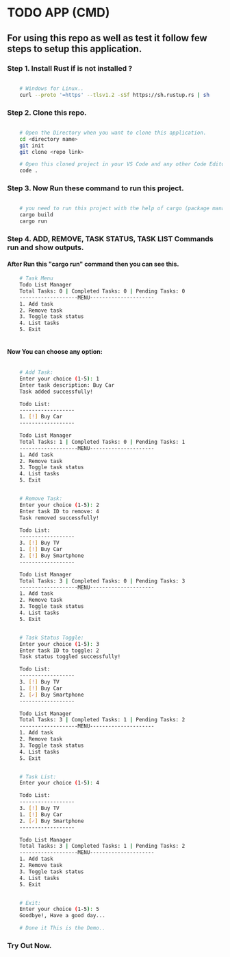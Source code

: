 # TODO APP (CMD)

## For using this repo as well as test it follow few steps to setup this application.

### Step 1. Install Rust if is not installed ?
```bash 

    # Windows for Linux..
    curl --proto '=https' --tlsv1.2 -sSf https://sh.rustup.rs | sh

```

### Step 2. Clone this repo.
```bash

    # Open the Directory when you want to clone this application.
    cd <directory name>
    git init
    git clone <repo link>

    # Open this cloned project in your VS Code and any other Code Editor.
    code .

```

### Step 3. Now Run these command to run this project.

```bash

    # you need to run this project with the help of cargo (package manager).
    cargo build
    cargo run

```

### Step 4. ADD, REMOVE, TASK STATUS, TASK LIST Commands run and show outputs.

#### After Run this "cargo run" command then you can see this.

```bash 
    # Task Menu
    Todo List Manager
    Total Tasks: 0 | Completed Tasks: 0 | Pending Tasks: 0
    -------------------MENU---------------------
    1. Add task
    2. Remove task
    3. Toggle task status
    4. List tasks
    5. Exit
    
```
#### Now You can choose any option: 

```bash
    
    # Add Task: 
    Enter your choice (1-5): 1
    Enter task description: Buy Car 
    Task added successfully!

    Todo List:
    ------------------
    1. [!] Buy Car
    ------------------

    Todo List Manager
    Total Tasks: 1 | Completed Tasks: 0 | Pending Tasks: 1
    -------------------MENU---------------------
    1. Add task
    2. Remove task
    3. Toggle task status
    4. List tasks
    5. Exit

```

```bash

    # Remove Task:
    Enter your choice (1-5): 2
    Enter task ID to remove: 4
    Task removed successfully!

    Todo List:
    ------------------
    3. [!] Buy TV
    1. [!] Buy Car
    2. [!] Buy Smartphone
    ------------------

    Todo List Manager
    Total Tasks: 3 | Completed Tasks: 0 | Pending Tasks: 3
    -------------------MENU---------------------
    1. Add task
    2. Remove task
    3. Toggle task status
    4. List tasks
    5. Exit

```

```bash

    # Task Status Toggle:
    Enter your choice (1-5): 3
    Enter task ID to toggle: 2
    Task status toggled successfully!

    Todo List:
    ------------------
    3. [!] Buy TV
    1. [!] Buy Car
    2. [✓] Buy Smartphone
    ------------------

    Todo List Manager
    Total Tasks: 3 | Completed Tasks: 1 | Pending Tasks: 2
    -------------------MENU---------------------
    1. Add task
    2. Remove task
    3. Toggle task status
    4. List tasks
    5. Exit

```

```bash

    # Task List:
    Enter your choice (1-5): 4

    Todo List:
    ------------------
    3. [!] Buy TV
    1. [!] Buy Car
    2. [✓] Buy Smartphone
    ------------------

    Todo List Manager
    Total Tasks: 3 | Completed Tasks: 1 | Pending Tasks: 2
    -------------------MENU---------------------
    1. Add task
    2. Remove task
    3. Toggle task status
    4. List tasks
    5. Exit

```
```bash

    # Exit:
    Enter your choice (1-5): 5
    Goodbye!, Have a good day...

    # Done it This is the Demo..

```

### Try Out Now.
